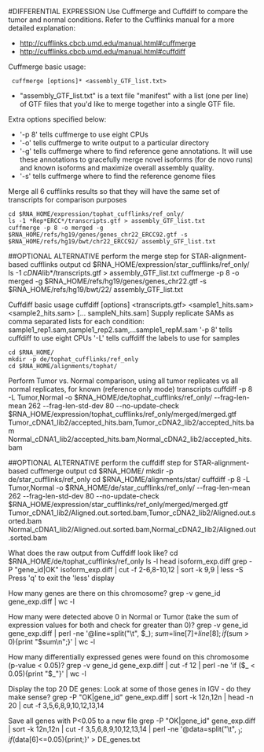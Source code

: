 #DIFFERENTIAL EXPRESSION
Use Cuffmerge and Cuffdiff to compare the tumor and normal conditions. Refer to the Cufflinks manual for a more detailed explanation:
* http://cufflinks.cbcb.umd.edu/manual.html#cuffmerge
* http://cufflinks.cbcb.umd.edu/manual.html#cuffdiff
	
Cuffmerge basic usage:
```
 cuffmerge [options]* <assembly_GTF_list.txt>
```

* "assembly_GTF_list.txt" is a text file "manifest" with a list (one per line) of GTF files that you'd like to merge together into a single GTF file. 

Extra options specified below:

* '-p 8' tells cuffmerge to use eight CPUs
* '-o' tells cuffmerge to write output to a particular directory
* '-g' tells cuffmerge where to find reference gene annotations. It will use these annotations to gracefully merge novel isoforms (for de novo runs) and known isoforms and maximize overall assembly quality.
* '-s' tells cuffmerge where to find the reference genome files
	
Merge all 6 cufflinks results so that they will have the same set of transcripts for comparison purposes

	cd $RNA_HOME/expression/tophat_cufflinks/ref_only/
	ls -1 *Rep*ERCC*/transcripts.gtf > assembly_GTF_list.txt
	cuffmerge -p 8 -o merged -g $RNA_HOME/refs/hg19/genes/genes_chr22_ERCC92.gtf -s $RNA_HOME/refs/hg19/bwt/chr22_ERCC92/ assembly_GTF_list.txt
	
##OPTIONAL ALTERNATIVE
perform the merge step for STAR-alignment-based cufflinks output
	cd $RNA_HOME/expression/star_cufflinks/ref_only/
	ls -1 *cDNA*lib*/transcripts.gtf > assembly_GTF_list.txt
	cuffmerge -p 8 -o merged -g $RNA_HOME/refs/hg19/genes/genes_chr22.gtf -s $RNA_HOME/refs/hg19/bwt/22/ assembly_GTF_list.txt
	
	
 Cuffdiff basic usage
 cuffdiff [options] <transcripts.gtf> <sample1_hits.sam> <sample2_hits.sam> [... sampleN_hits.sam]
 Supply replicate SAMs as comma separated lists for each condition: sample1_rep1.sam,sample1_rep2.sam,...sample1_repM.sam
 '-p 8' tells cuffdiff to use eight CPUs
 '-L' tells cuffdiff the labels to use for samples
	
	cd $RNA_HOME/
	mkdir -p de/tophat_cufflinks/ref_only
	cd $RNA_HOME/alignments/tophat/
	
Perform Tumor vs. Normal comparison, using all tumor replicates vs all normal replicates, for known (reference only mode) transcripts
	cuffdiff -p 8 -L Tumor,Normal -o $RNA_HOME/de/tophat_cufflinks/ref_only/ --frag-len-mean 262 --frag-len-std-dev 80 --no-update-check $RNA_HOME/expression/tophat_cufflinks/ref_only/merged/merged.gtf Tumor_cDNA1_lib2/accepted_hits.bam,Tumor_cDNA2_lib2/accepted_hits.bam Normal_cDNA1_lib2/accepted_hits.bam,Normal_cDNA2_lib2/accepted_hits.bam
	
##OPTIONAL ALTERNATIVE
perform the cuffdiff step for STAR-alignment-based cuffmerge output
	cd $RNA_HOME/
	mkdir -p de/star_cufflinks/ref_only
	cd $RNA_HOME/alignments/star/
	cuffdiff -p 8 -L Tumor,Normal -o $RNA_HOME/de/star_cufflinks/ref_only/ --frag-len-mean 262 --frag-len-std-dev 80 --no-update-check $RNA_HOME/expression/star_cufflinks/ref_only/merged/merged.gtf Tumor_cDNA1_lib2/Aligned.out.sorted.bam,Tumor_cDNA2_lib2/Aligned.out.sorted.bam Normal_cDNA1_lib2/Aligned.out.sorted.bam,Normal_cDNA2_lib2/Aligned.out.sorted.bam
	
What does the raw output from Cuffdiff look like?
	cd $RNA_HOME/de/tophat_cufflinks/ref_only
	ls -l
	head isoform_exp.diff
	grep -P "gene_id|OK" isoform_exp.diff | cut -f 2-6,8-10,12 | sort -k 9,9 | less -S
Press 'q' to exit the 'less' display
	
How many genes are there on this chromosome?
	grep -v gene_id gene_exp.diff | wc -l
	
How many were detected above 0 in Normal or Tumor (take the sum of expression values for both and check for greater than 0)?
	grep -v gene_id gene_exp.diff | perl -ne '@line=split("\t", $_); $sum=$line[7]+$line[8]; if ($sum > 0){print "$sum\n";}' | wc -l
	
How many differentially expressed genes were found on this chromosome (p-value < 0.05)?
	grep -v gene_id gene_exp.diff | cut -f 12 | perl -ne 'if ($_ < 0.05){print "$_"}' | wc -l
	
Display the top 20 DE genes:
Look at some of those genes in IGV - do they make sense?
	grep -P "OK|gene_id" gene_exp.diff | sort -k 12n,12n | head -n 20 | cut -f 3,5,6,8,9,10,12,13,14
	
Save all genes with P<0.05 to a new file
	grep -P "OK|gene_id" gene_exp.diff | sort -k 12n,12n | cut -f 3,5,6,8,9,10,12,13,14 | perl -ne '@data=split("\t", $_); if ($data[6]<=0.05){print;}' > DE_genes.txt
        
